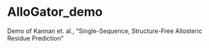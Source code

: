 # AlloGator_demo
Demo of Kannan et. al., "Single-Sequence, Structure-Free Allosteric Residue Prediction"
